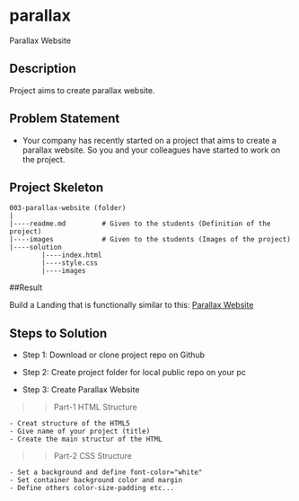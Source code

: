 # parallax
Parallax Website 

## Description
Project aims to create parallax website.

## Problem Statement

- Your company has recently started on a project that aims to create a parallax website. So you and your colleagues have started to work on the project.

## Project Skeleton 

```
003-parallax-website (folder)
|
|----readme.md         # Given to the students (Definition of the project)          
|----images            # Given to the students (Images of the project)   
|----solution
        |----index.html  
        |----style.css   
        |----images
```

##Result

Build a Landing that is functionally similar to this: [Parallax Website]( https://aemingenc.github.io/Parallax-website/)

## Steps to Solution
  
- Step 1: Download or clone project repo on Github 

- Step 2: Create project folder for local public repo on your pc

- Step 3: Create Parallax Website

>>Part-1 HTML Structure

    - Creat structure of the HTML5
    - Give name of your project (title)
    - Create the main structur of the HTML

>>Part-2 CSS Structure

    - Set a background and define font-color="white"
    - Set container background color and margin
    - Define others color-size-padding etc...
